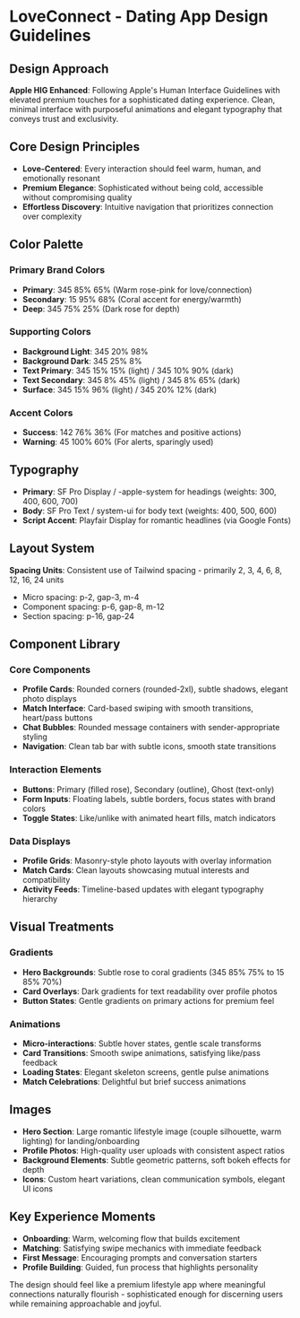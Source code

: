 # LoveConnect - Dating App Design Guidelines

## Design Approach
**Apple HIG Enhanced**: Following Apple's Human Interface Guidelines with elevated premium touches for a sophisticated dating experience. Clean, minimal interface with purposeful animations and elegant typography that conveys trust and exclusivity.

## Core Design Principles
- **Love-Centered**: Every interaction should feel warm, human, and emotionally resonant
- **Premium Elegance**: Sophisticated without being cold, accessible without compromising quality  
- **Effortless Discovery**: Intuitive navigation that prioritizes connection over complexity

## Color Palette

### Primary Brand Colors
- **Primary**: 345 85% 65% (Warm rose-pink for love/connection)
- **Secondary**: 15 95% 68% (Coral accent for energy/warmth)
- **Deep**: 345 75% 25% (Dark rose for depth)

### Supporting Colors  
- **Background Light**: 345 20% 98%
- **Background Dark**: 345 25% 8%
- **Text Primary**: 345 15% 15% (light) / 345 10% 90% (dark)
- **Text Secondary**: 345 8% 45% (light) / 345 8% 65% (dark)
- **Surface**: 345 15% 96% (light) / 345 20% 12% (dark)

### Accent Colors
- **Success**: 142 76% 36% (For matches and positive actions)
- **Warning**: 45 100% 60% (For alerts, sparingly used)

## Typography
- **Primary**: SF Pro Display / -apple-system for headings (weights: 300, 400, 600, 700)
- **Body**: SF Pro Text / system-ui for body text (weights: 400, 500, 600)
- **Script Accent**: Playfair Display for romantic headlines (via Google Fonts)

## Layout System
**Spacing Units**: Consistent use of Tailwind spacing - primarily 2, 3, 4, 6, 8, 12, 16, 24 units
- Micro spacing: p-2, gap-3, m-4
- Component spacing: p-6, gap-8, m-12  
- Section spacing: p-16, gap-24

## Component Library

### Core Components
- **Profile Cards**: Rounded corners (rounded-2xl), subtle shadows, elegant photo displays
- **Match Interface**: Card-based swiping with smooth transitions, heart/pass buttons
- **Chat Bubbles**: Rounded message containers with sender-appropriate styling
- **Navigation**: Clean tab bar with subtle icons, smooth state transitions

### Interaction Elements
- **Buttons**: Primary (filled rose), Secondary (outline), Ghost (text-only)
- **Form Inputs**: Floating labels, subtle borders, focus states with brand colors
- **Toggle States**: Like/unlike with animated heart fills, match indicators

### Data Displays
- **Profile Grids**: Masonry-style photo layouts with overlay information
- **Match Cards**: Clean layouts showcasing mutual interests and compatibility
- **Activity Feeds**: Timeline-based updates with elegant typography hierarchy

## Visual Treatments

### Gradients
- **Hero Backgrounds**: Subtle rose to coral gradients (345 85% 75% to 15 85% 70%)
- **Card Overlays**: Dark gradients for text readability over profile photos
- **Button States**: Gentle gradients on primary actions for premium feel

### Animations
- **Micro-interactions**: Subtle hover states, gentle scale transforms
- **Card Transitions**: Smooth swipe animations, satisfying like/pass feedback  
- **Loading States**: Elegant skeleton screens, gentle pulse animations
- **Match Celebrations**: Delightful but brief success animations

## Images
- **Hero Section**: Large romantic lifestyle image (couple silhouette, warm lighting) for landing/onboarding
- **Profile Photos**: High-quality user uploads with consistent aspect ratios
- **Background Elements**: Subtle geometric patterns, soft bokeh effects for depth
- **Icons**: Custom heart variations, clean communication symbols, elegant UI icons

## Key Experience Moments
- **Onboarding**: Warm, welcoming flow that builds excitement
- **Matching**: Satisfying swipe mechanics with immediate feedback
- **First Message**: Encouraging prompts and conversation starters
- **Profile Building**: Guided, fun process that highlights personality

The design should feel like a premium lifestyle app where meaningful connections naturally flourish - sophisticated enough for discerning users while remaining approachable and joyful.